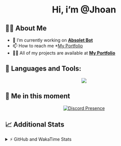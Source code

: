 <h1 align="center">Hi, i’m @Jhoan</h1>

## 🙋‍♂️ About Me

- 🔭 I’m currently working on **[Absolet Bot](https://strider.cloud)**
- 📫 How to reach me *[My Portfolio](https://jhoan.me/contact)
- 👨‍💻 All of my projects are available at **[My Portfolio](https://jhoan.me)**

## 🚀 Languages and Tools:
<p align="center">
  <a href="https://skillicons.dev">
    <img src="https://skillicons.dev/icons?i=js,ts,html,css,bootstrap,nodejs,express,vscode,neovim,vim,atom,cloudflare,git,github,discord,bots,linux,mongodb,nginx,redis,wordpress,heroku&perline=11" />
  </a>
</p>
  
## 👤 Me in this moment
<p align="center">
    <a href="https://discord.com/users/612460795124776960" target="_blank" rel="nofollow">
        <img src="https://lanyard-profile-readme.vercel.app/api/612460795124776960?idleMessage=Probably%20coding%20Absolet..." alt="Discord Presence" align="center">
    </a>
</p>

## 📈 Additional Stats
<details>
    <summary>⚡ GitHub and WakaTime Stats</summary>
    <br/>

<!--START_SECTION:waka-->
![Code Time](http://img.shields.io/badge/Code%20Time-637%20hrs%205%20mins-blue)

**🐱 My GitHub Data** 

> 📦 180.8 kB Used in GitHub's Storage 
 > 
> 🏆 201 Contributions in the Year 2023
 > 
> 💼 Opted to Hire
 > 
> 📜 4 Public Repositories 
 > 
> 🔑 42 Private Repositories 
 > 
**I'm an Early 🐤** 

```text
🌞 Morning                211 commits         ██░░░░░░░░░░░░░░░░░░░░░░░   07.94 % 
🌆 Daytime                1267 commits        ████████████░░░░░░░░░░░░░   47.70 % 
🌃 Evening                1058 commits        ██████████░░░░░░░░░░░░░░░   39.83 % 
🌙 Night                  120 commits         █░░░░░░░░░░░░░░░░░░░░░░░░   04.52 % 
```
📅 **I'm Most Productive on Saturday** 

```text
Monday                   382 commits         ████░░░░░░░░░░░░░░░░░░░░░   14.38 % 
Tuesday                  436 commits         ████░░░░░░░░░░░░░░░░░░░░░   16.42 % 
Wednesday                391 commits         ████░░░░░░░░░░░░░░░░░░░░░   14.72 % 
Thursday                 260 commits         ██░░░░░░░░░░░░░░░░░░░░░░░   09.79 % 
Friday                   345 commits         ███░░░░░░░░░░░░░░░░░░░░░░   12.99 % 
Saturday                 522 commits         █████░░░░░░░░░░░░░░░░░░░░   19.65 % 
Sunday                   320 commits         ███░░░░░░░░░░░░░░░░░░░░░░   12.05 % 
```


📊 **This Week I Spent My Time On** 

```text
🕑︎ Time Zone: America/Bogota

💬 Programming Languages: 
No Activity Tracked This Week

🔥 Editors: 
No Activity Tracked This Week

🐱‍💻 Projects: 
No Activity Tracked This Week

💻 Operating System: 
No Activity Tracked This Week
```

**I Mostly Code in JavaScript** 

```text
JavaScript               17 repos            ██████████████░░░░░░░░░░░   54.84 % 
TypeScript               7 repos             ██████░░░░░░░░░░░░░░░░░░░   22.58 % 
Java                     3 repos             ██░░░░░░░░░░░░░░░░░░░░░░░   09.68 % 
EJS                      1 repo              █░░░░░░░░░░░░░░░░░░░░░░░░   03.23 % 
SCSS                     1 repo              █░░░░░░░░░░░░░░░░░░░░░░░░   03.23 % 
```




 Last Updated on 10/05/2023 22:36:39 UTC
<!--END_SECTION:waka-->
</details>
